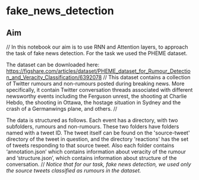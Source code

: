 # fake_news_detection

## Aim
//
In this notebook our aim is to use RNN and Attention layers, to approach the task of fake news detection. For the task we used the PHEME dataset.

The dataset can be downloaded here: https://figshare.com/articles/dataset/PHEME_dataset_for_Rumour_Detection_and_Veracity_Classification/6392078
//
This dataset contains a collection of Twitter rumours and non-rumours posted during breaking news. More specifically, it contain Twitter conversation threads associated with different newsworthy events including the Ferguson unrest, the shooting
at Charlie Hebdo, the shooting in Ottawa, the hostage situation in Sydney and the crash of a Germanwings
plane, and others.
//

The data is structured as follows. Each event has a directory, with two subfolders, rumours and non-rumours. These two folders have folders named with a tweet ID. The tweet itself can be found on the 'source-tweet' directory of the tweet in question, and the directory 'reactions' has the set of tweets responding to that source tweet. Also each folder contains ‘annotation.json’ which contains information about veracity of the rumour and ‘structure.json’, which contains information about structure of the conversation.
//
*Notice that for our task, fake news detection, we used only the source tweets classified as rumours in the dataset.*
